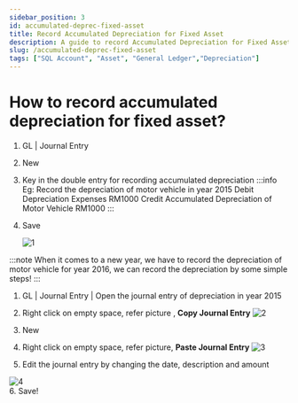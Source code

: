 ```yaml
---
sidebar_position: 3
id: accumulated-deprec-fixed-asset
title: Record Accumulated Depreciation for Fixed Asset
description: A guide to record Accumulated Depreciation for Fixed Asset for SQL Account
slug: /accumulated-deprec-fixed-asset
tags: ["SQL Account", "Asset", "General Ledger","Depreciation"]
---
```


# How to record accumulated depreciation for fixed asset?

1. GL | Journal Entry  <br />
2. New <br />
3. Key in the double entry for recording accumulated depreciation
:::info
Eg: Record the depreciation of motor vehicle in year 2015
Debit Depreciation Expenses RM1000
Credit Accumulated Depreciation of Motor Vehicle RM1000
:::
4. Save
   
   ![1](/img/general-ledger/accumulated-deprec-fixed-asset/1.png)

:::note
When it comes to a new year, we have to record the depreciation of motor vehicle for year
2016, we can record the depreciation by some simple steps!
:::

1. GL | Journal Entry | Open the journal entry of depreciation in year 2015 <br />
2. Right click on empty space, refer picture , **Copy Journal Entry**
![2](/img/general-ledger/accumulated-deprec-fixed-asset/2.png)
3. New <br />
4. Right click on empty space, refer picture, **Paste Journal Entry**
![3](/img/general-ledger/accumulated-deprec-fixed-asset/3.png)

5. Edit the journal entry by changing the date, description and amount

![4](/img/general-ledger/accumulated-deprec-fixed-asset/4.png)
<br />6. Save!
   
